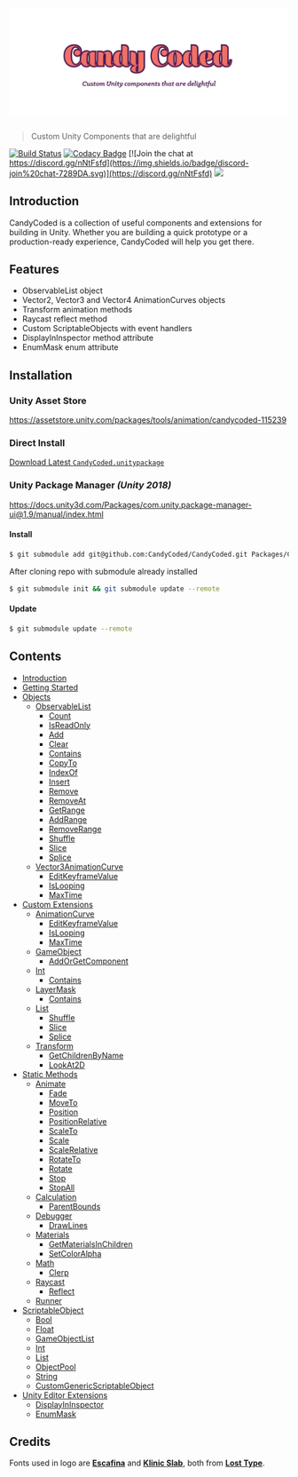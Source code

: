 # ![CandyCoded](logo.png)

> Custom Unity Components that are delightful

[![Build Status](https://travis-ci.org/CandyCoded/CandyCoded.svg?branch=master)](https://travis-ci.org/CandyCoded/CandyCoded)
[![Codacy Badge](https://api.codacy.com/project/badge/Grade/b0c24c2b49e2430b9ce42e2ba07e83ee)](https://www.codacy.com/app/CandyCoded/CandyCoded?utm_source=github.com&amp;utm_medium=referral&amp;utm_content=CandyCoded/CandyCoded&amp;utm_campaign=Badge_Grade)
[![Join the chat at https://discord.gg/nNtFsfd](https://img.shields.io/badge/discord-join%20chat-7289DA.svg)](https://discord.gg/nNtFsfd)
[![](https://img.shields.io/badge/Trello-Board-blue.svg)](https://trello.com/b/LH4DWRKk/candycoded)

## Introduction

CandyCoded is a collection of useful components and extensions for building in Unity. Whether you are building a quick prototype or a production-ready experience, CandyCoded will help you get there.

## Features

- ObservableList object
- Vector2, Vector3 and Vector4 AnimationCurves objects
- Transform animation methods
- Raycast reflect method
- Custom ScriptableObjects with event handlers
- DisplayInInspector method attribute
- EnumMask enum attribute

## Installation

### Unity Asset Store

<https://assetstore.unity.com/packages/tools/animation/candycoded-115239>

### Direct Install

[Download Latest `CandyCoded.unitypackage`](https://github.com/CandyCoded/CandyCoded/releases)

### Unity Package Manager _(Unity 2018)_

<https://docs.unity3d.com/Packages/com.unity.package-manager-ui@1.9/manual/index.html>

#### Install

```bash
$ git submodule add git@github.com:CandyCoded/CandyCoded.git Packages/CandyCoded/
```

After cloning repo with submodule already installed

```bash
$ git submodule init && git submodule update --remote
```

#### Update

```bash
$ git submodule update --remote
```

## Contents

- [Introduction](Documentation/Introduction.md)
- [Getting Started](Documentation/Getting%20Started.md)
- [Objects](Documentation/1.%20Objects/)
    - [ObservableList](Documentation/1.%20Objects/ObservableList.md)
        - [Count](Documentation/1.%20Objects/ObservableList.md#count)
        - [IsReadOnly](Documentation/1.%20Objects/ObservableList.md#isreadonly)
        - [Add](Documentation/1.%20Objects/ObservableList.md#add)
        - [Clear](Documentation/1.%20Objects/ObservableList.md#clear)
        - [Contains](Documentation/1.%20Objects/ObservableList.md#contains)
        - [CopyTo](Documentation/1.%20Objects/ObservableList.md#copyto)
        - [IndexOf](Documentation/1.%20Objects/ObservableList.md#indexof)
        - [Insert](Documentation/1.%20Objects/ObservableList.md#insert)
        - [Remove](Documentation/1.%20Objects/ObservableList.md#remove)
        - [RemoveAt](Documentation/1.%20Objects/ObservableList.md#removeat)
        - [GetRange](Documentation/1.%20Objects/ObservableList.md#getrange)
        - [AddRange](Documentation/1.%20Objects/ObservableList.md#addrange)
        - [RemoveRange](Documentation/1.%20Objects/ObservableList.md#removerange)
        - [Shuffle](Documentation/1.%20Objects/ObservableList.md#shuffle)
        - [Slice](Documentation/1.%20Objects/ObservableList.md#slice)
        - [Splice](Documentation/1.%20Objects/ObservableList.md#splice)
    - [Vector3AnimationCurve](Documentation/1.%20Objects/Vector3AnimationCurve.md)
        - [EditKeyframeValue](Documentation/1.%20Objects/Vector3AnimationCurve.md#editkeyframevalue)
        - [IsLooping](Documentation/1.%20Objects/Vector3AnimationCurve.md#islooping)
        - [MaxTime](Documentation/1.%20Objects/Vector3AnimationCurve.md#maxtime)
- [Custom Extensions](Documentation/2.%20Custom%20Extensions/)
    - [AnimationCurve](Documentation/2.%20Custom%20Extensions/AnimationCurve.md)
        - [EditKeyframeValue](Documentation/2.%20Custom%20Extensions/AnimationCurve.md#editkeyframevalue)
        - [IsLooping](Documentation/2.%20Custom%20Extensions/AnimationCurve.md#islooping)
        - [MaxTime](Documentation/2.%20Custom%20Extensions/AnimationCurve.md#maxtime)
    - [GameObject](Documentation/2.%20Custom%20Extensions/GameObject.md)
        - [AddOrGetComponent](Documentation/2.%20Custom%20Extensions/GameObject.md#addorgetcomponent)
    - [Int](Documentation/2.%20Custom%20Extensions/Int.md)
        - [Contains](Documentation/2.%20Custom%20Extensions/Int.md#contains)
    - [LayerMask](Documentation/2.%20Custom%20Extensions/LayerMask.md)
        - [Contains](Documentation/2.%20Custom%20Extensions/LayerMask.md#contains)
    - [List](Documentation/2.%20Custom%20Extensions/List.md)
        - [Shuffle](Documentation/2.%20Custom%20Extensions/List.md#shuffle)
        - [Slice](Documentation/2.%20Custom%20Extensions/List.md#slice)
        - [Splice](Documentation/2.%20Custom%20Extensions/List.md#splice)
    - [Transform](Documentation/2.%20Custom%20Extensions/Transform.md)
        - [GetChildrenByName](Documentation/2.%20Custom%20Extensions/Transform.md#getchildrenbyname)
        - [LookAt2D](Documentation/2.%20Custom%20Extensions/Transform.md#lookat2d)
- [Static Methods](Documentation/3.%20Static%20Methods/)
    - [Animate](Documentation/3.%20Static%20Methods/Animate.md)
        - [Fade](Documentation/3.%20Static%20Methods/Animate.md#fade)
        - [MoveTo](Documentation/3.%20Static%20Methods/Animate.md#moveto)
        - [Position](Documentation/3.%20Static%20Methods/Animate.md#position)
        - [PositionRelative](Documentation/3.%20Static%20Methods/Animate.md#positionrelative)
        - [ScaleTo](Documentation/3.%20Static%20Methods/Animate.md#scaleto)
        - [Scale](Documentation/3.%20Static%20Methods/Animate.md#scale)
        - [ScaleRelative](Documentation/3.%20Static%20Methods/Animate.md#scalerelative)
        - [RotateTo](Documentation/3.%20Static%20Methods/Animate.md#rotateto)
        - [Rotate](Documentation/3.%20Static%20Methods/Animate.md#rotate)
        - [Stop](Documentation/3.%20Static%20Methods/Animate.md#stop)
        - [StopAll](Documentation/3.%20Static%20Methods/Animate.md#stopall)
    - [Calculation](Documentation/3.%20Static%20Methods/Calculation.md)
        - [ParentBounds](Documentation/3.%20Static%20Methods/Calculation.md#parentbounds)
    - [Debugger](Documentation/3.%20Static%20Methods/Debugger.md)
        - [DrawLines](Documentation/3.%20Static%20Methods/Debugger.md#drawlines)
    - [Materials](Documentation/3.%20Static%20Methods/Materials.md)
        - [GetMaterialsInChildren](Documentation/3.%20Static%20Methods/Materials.md#getmaterialsinchildren)
        - [SetColorAlpha](Documentation/3.%20Static%20Methods/Materials.md#setcoloralpha)
    - [Math](Documentation/3.%20Static%20Methods/Math.md)
        - [Clerp](Documentation/3.%20Static%20Methods/Math.md#clerp)
    - [Raycast](Documentation/3.%20Static%20Methods/Raycast.md)
        - [Reflect](Documentation/3.%20Static%20Methods/Raycast.md#reflect)
    - [Runner](Documentation/3.%20Static%20Methods/Runner.md)
- [ScriptableObject](Documentation/4.%20ScriptableObject/)
    - [Bool](Documentation/4.%20ScriptableObject/Bool.md)
    - [Float](Documentation/4.%20ScriptableObject/Float.md)
    - [GameObjectList](Documentation/4.%20ScriptableObject/GameObjectList.md)
    - [Int](Documentation/4.%20ScriptableObject/Int.md)
    - [List](Documentation/4.%20ScriptableObject/List.md)
    - [ObjectPool](Documentation/4.%20ScriptableObject/ObjectPool.md)
    - [String](Documentation/4.%20ScriptableObject/String.md)
    - [CustomGenericScriptableObject](Documentation/4.%20ScriptableObject/CustomGenericScriptableObject.md)
- [Unity Editor Extensions](Documentation/5.%20Unity%20Editor%20Extensions/)
    - [DisplayInInspector](Documentation/5.%20Unity%20Editor%20Extensions/DisplayInInspector.md)
    - [EnumMask](Documentation/5.%20Unity%20Editor%20Extensions/EnumMask.md)

## Credits

Fonts used in logo are [**Escafina**](http://www.losttype.com/font/?name=escafina) and [**Klinic Slab**](http://www.losttype.com/font/?name=klinic), both from [**Lost Type**](http://www.losttype.com/).

